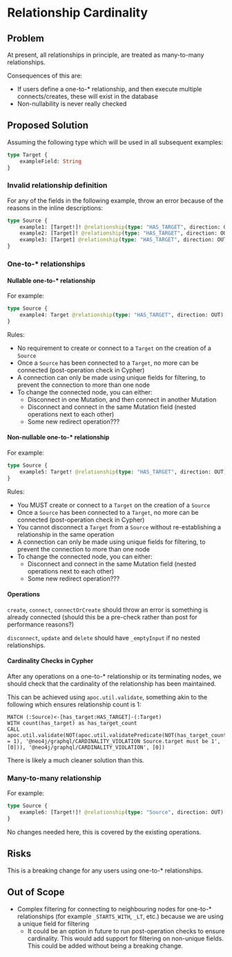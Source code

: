 # Relationship Cardinality

## Problem

At present, all relationships in principle, are treated as many-to-many relationships.

Consequences of this are:

-   If users define a one-to-\* relationship, and then execute multiple connects/creates, these will exist in the database
-   Non-nullability is never really checked

## Proposed Solution

Assuming the following type which will be used in all subsequent examples:

```graphql
type Target {
    exampleField: String
}
```

### Invalid relationship definition

For any of the fields in the following example, throw an error because of the reasons in the inline descriptions:

```graphql
type Source {
    example1: [Target!]! @relationship(type: "HAS_TARGET", direction: OUT) # If there are no relationships, then should always be empty array and not null
    example2: [Target]! @relationship(type: "HAS_TARGET", direction: OUT) # This suggests a relationship with no target node
    example3: [Target] @relationship(type: "HAS_TARGET", direction: OUT) # This is a combination of both of the above problems
}
```

### One-to-\* relationships

#### Nullable one-to-\* relationship

For example:

```graphql
type Source {
    example4: Target @relationship(type: "HAS_TARGET", direction: OUT)
}
```

Rules:

-   No requirement to create or connect to a `Target` on the creation of a `Source`
-   Once a `Source` has been connected to a `Target`, no more can be connected (post-operation check in Cypher)
-   A connection can only be made using unique fields for filtering, to prevent the connection to more than one node
-   To change the connected node, you can either:
    -   Disconnect in one Mutation, and then connect in another Mutation
    -   Disconnect and connect in the same Mutation field (nested operations next to each other)
    -   Some new redirect operation???

#### Non-nullable one-to-\* relationship

For example:

```graphql
type Source {
    example5: Target! @relationship(type: "HAS_TARGET", direction: OUT)
}
```

Rules:

-   You MUST create or connect to a `Target` on the creation of a `Source`
-   Once a `Source` has been connected to a `Target`, no more can be connected (post-operation check in Cypher)
-   You cannot disconnect a `Target` from a `Source` without re-establishing a relationship in the same operation
-   A connection can only be made using unique fields for filtering, to prevent the connection to more than one node
-   To change the connected node, you can either:
    -   Disconnect and connect in the same Mutation field (nested operations next to each other)
    -   Some new redirect operation???

#### Operations

`create`, `connect`, `connectOrCreate` should throw an error is something is already connected (should this be a pre-check rather than post for performance reasons?)

`disconnect`, `update` and `delete` should have `_emptyInput` if no nested relationships.

#### Cardinality Checks in Cypher

After any operations on a one-to-\* relationship or its terminating nodes, we should check that the cardinality of the relationship has been maintained.

This can be achieved using `apoc.util.validate`, something akin to the following which ensures relationship count is 1:

```cypher
MATCH (:Source)<-[has_target:HAS_TARGET]-(:Target)
WITH count(has_target) as has_target_count
CALL apoc.util.validate(NOT(apoc.util.validatePredicate(NOT(has_target_count = 1), '@neo4j/graphql/CARDINALITY_VIOLATION Source.target must be 1', [0])), '@neo4j/graphql/CARDINALITY_VIOLATION', [0])
```

There is likely a much cleaner solution than this.

### Many-to-many relationship

For example:

```graphql
type Source {
    example6: [Target!]! @relationship(type: "Source", direction: OUT)
}
```

No changes needed here, this is covered by the existing operations.

## Risks

This is a breaking change for any users using one-to-\* relationships.

## Out of Scope

-   Complex filtering for connecting to neighbouring nodes for one-to-\* relationships (for example `_STARTS_WITH`, `_LT`, etc.) because we are using a unique field for filtering
    -   It could be an option in future to run post-operation checks to ensure cardinality. This would add support for filtering on non-unique fields. This could be added without being a breaking change.
